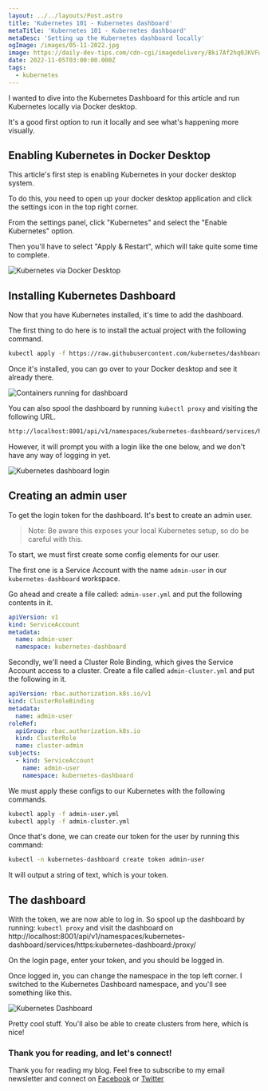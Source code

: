 ```yaml
---
layout: ../../layouts/Post.astro
title: 'Kubernetes 101 - Kubernetes dashboard'
metaTitle: 'Kubernetes 101 - Kubernetes dashboard'
metaDesc: 'Setting up the Kubernetes dashboard locally'
ogImage: /images/05-11-2022.jpg
image: https://daily-dev-tips.com/cdn-cgi/imagedelivery/Bki7Af2hq0JKVFw1XYYMQg/59aa29ac-a51f-4b86-e3da-54ed8c43a800
date: 2022-11-05T03:00:00.000Z
tags:
  - kubernetes
---
```


I wanted to dive into the Kubernetes Dashboard for this article and run Kubernetes locally via Docker desktop.

It's a good first option to run it locally and see what's happening more visually.

## Enabling Kubernetes in Docker Desktop

This article's first step is enabling Kubernetes in your docker desktop system.

To do this, you need to open up your docker desktop application and click the settings icon in the top right corner.

From the settings panel, click "Kubernetes" and select the "Enable Kubernetes" option.

Then you'll have to select "Apply & Restart", which will take quite some time to complete.

![Kubernetes via Docker Desktop](https://cdn.hashnode.com/res/hashnode/image/upload/v1666852178811/WQ9ITf_H0.png)

## Installing Kubernetes Dashboard

Now that you have Kubernetes installed, it's time to add the dashboard.

The first thing to do here is to install the actual project with the following command.

```bash
kubectl apply -f https://raw.githubusercontent.com/kubernetes/dashboard/v2.2.0/aio/deploy/recommended.yaml
```

Once it's installed, you can go over to your Docker desktop and see it already there.

![Containers running for dashboard](https://cdn.hashnode.com/res/hashnode/image/upload/v1666852364077/MIIgpQtyB.png)

You can also spool the dashboard by running `kubectl proxy` and visiting the following URL.

```txt
http://localhost:8001/api/v1/namespaces/kubernetes-dashboard/services/https:kubernetes-dashboard:/proxy/
```

However, it will prompt you with a login like the one below, and we don't have any way of logging in yet.

![Kubernetes dashboard login](https://cdn.hashnode.com/res/hashnode/image/upload/v1666853685585/mCMRMg4gk.png)

## Creating an admin user

To get the login token for the dashboard. It's best to create an admin user.

> Note: Be aware this exposes your local Kubernetes setup, so do be careful with this.

To start, we must first create some config elements for our user.

The first one is a Service Account with the name `admin-user` in our `kubernetes-dashboard` workspace.

Go ahead and create a file called: `admin-user.yml` and put the following contents in it.

```yml
apiVersion: v1
kind: ServiceAccount
metadata:
  name: admin-user
  namespace: kubernetes-dashboard
```

Secondly, we'll need a Cluster Role Binding, which gives the Service Account access to a cluster.
Create a file called `admin-cluster.yml` and put the following in it.

```yml
apiVersion: rbac.authorization.k8s.io/v1
kind: ClusterRoleBinding
metadata:
  name: admin-user
roleRef:
  apiGroup: rbac.authorization.k8s.io
  kind: ClusterRole
  name: cluster-admin
subjects:
  - kind: ServiceAccount
    name: admin-user
    namespace: kubernetes-dashboard
```

We must apply these configs to our Kubernetes with the following commands.

```bash
kubectl apply -f admin-user.yml
kubectl apply -f admin-cluster.yml
```

Once that's done, we can create our token for the user by running this command:

```bash
kubectl -n kubernetes-dashboard create token admin-user
```

It will output a string of text, which is your token.

## The dashboard

With the token, we are now able to log in.
So spool up the dashboard by running: `kubectl proxy` and visit the dashboard on http://localhost:8001/api/v1/namespaces/kubernetes-dashboard/services/https:kubernetes-dashboard:/proxy/

On the login page, enter your token, and you should be logged in.

Once logged in, you can change the namespace in the top left corner. I switched to the Kubernetes Dashboard namespace, and you'll see something like this.

![Kubernetes Dashboard](https://cdn.hashnode.com/res/hashnode/image/upload/v1666854432870/Vidhl4qz4.png)

Pretty cool stuff. You'll also be able to create clusters from here, which is nice!

### Thank you for reading, and let's connect!

Thank you for reading my blog. Feel free to subscribe to my email newsletter and connect on [Facebook](https://www.facebook.com/DailyDevTipsBlog) or [Twitter](https://twitter.com/DailyDevTips1)
